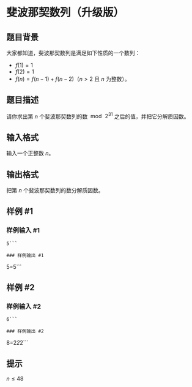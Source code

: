 # 斐波那契数列（升级版）

## 题目背景

大家都知道，斐波那契数列是满足如下性质的一个数列： 

- $f(1) = 1$
- $f(2) = 1$ 
- $f(n) = f(n-1) + f(n-2)$（$n > 2$ 且 $n$ 为整数）。


## 题目描述

请你求出第 $n$ 个斐波那契数列的数 $\bmod\,2^{31}$ 之后的值，并把它分解质因数。


## 输入格式

输入一个正整数 $n$。

## 输出格式

把第 $n$ 个斐波那契数列的数分解质因数。


## 样例 #1

### 样例输入 #1
```
5```

### 样例输出 #1

```
5=5```

## 样例 #2

### 样例输入 #2
```
6```

### 样例输出 #2

```
8=2*2*2```

## 提示

$n \le 48$
